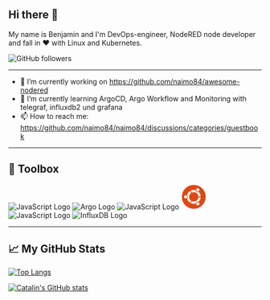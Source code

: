 ## Hi there 👋

My name is Benjamin and I'm DevOps-engineer, NodeRED node developer and fall in ❤️ with Linux and Kubernetes. 

![GitHub followers](https://img.shields.io/github/followers/naimo84?label=follow&style=social)

---

- 🔭 I’m currently working on https://github.com/naimo84/awesome-nodered
- 🌱 I’m currently learning ArgoCD, Argo Workflow and Monitoring with telegraf, influxdb2 und grafana
- 📫 How to reach me: https://github.com/naimo84/naimo84/discussions/categories/guestbook
<!-- - 👯 I’m looking to collaborate on ...
- 🤔 I’m looking for help with ... 
- 💬 Ask me about 
...-->

---

## 🧰 Toolbox

<img src="https://cdn.worldvectorlogo.com/logos/node-red-1.svg" alt="JavaScript Logo" width="50" height="50"/> <img src="https://cncf-branding.netlify.app/img/projects/argo/icon/color/argo-icon-color.svg" alt="Argo Logo" width="50" height="50"/> <img src="https://cdn.worldvectorlogo.com/logos/visual-studio-code-1.svg" alt="JavaScript Logo" width="50" height="50"/> <img src="https://raw.githubusercontent.com/devicons/devicon/master/icons/ubuntu/ubuntu-plain.svg" alt="JavaScript Logo" width="50" height="50"/>  <img src="https://cdn.worldvectorlogo.com/logos/kubernets.svg" alt="JavaScript Logo" width="50" height="50"/>   <img src="https://influxdata.github.io/branding/img/downloads/influxdata-logo--symbol--pool.svg" alt="InfluxDB Logo" width="50" height="50"/> 

---

## &#x1f4c8; My GitHub Stats

[![Top Langs](https://github-readme-stats.vercel.app/api/top-langs/?username=naimo84&hide=java,html,css&theme=radical)](https://github.com/anuraghazra/github-readme-stats)

[![Catalin's GitHub stats](https://github-readme-stats.vercel.app/api?username=naimo84&private=true&theme=radical)](https://github.com/anuraghazra/github-readme-stats)
